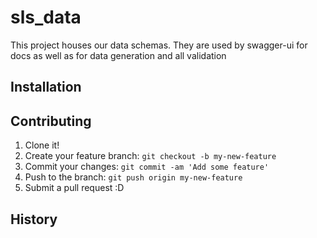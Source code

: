 # sls_data

This project houses our data schemas.
They are used by swagger-ui for docs as well as for data generation and all validation

## Installation

## Contributing
1. Clone it!
2. Create your feature branch: `git checkout -b my-new-feature`
3. Commit your changes: `git commit -am 'Add some feature'`
4. Push to the branch: `git push origin my-new-feature`
5. Submit a pull request :D
## History
